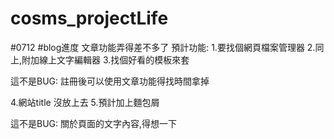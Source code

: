 ﻿# cosms_projectLife
#0712 #blog進度
文章功能弄得差不多了
預計功能:
1.要找個網頁檔案管理器
2.同上,附加線上文字編輯器
3.找個好看的模板來套

這不是BUG: 註冊後可以使用文章功能得找時間拿掉

4.網站title 沒放上去
5.預計加上麵包屑

這不是BUG: 關於頁面的文字內容,得想一下
